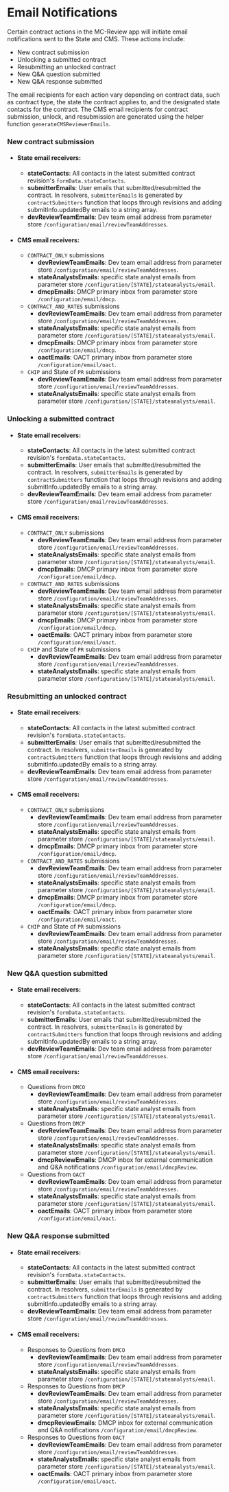 # Email Notifications

Certain contract actions in the MC-Review app will initiate email notifications sent to the State and CMS. These actions include:
- New contract submission
- Unlocking a submitted contract
- Resubmitting an unlocked contract
- New Q&A question submitted
- New Q&A response submitted

The email recipients for each action vary depending on contract data, such as contract type, the state the contract applies to, and the designated state contacts for the contract. The CMS email recipients for contract submission, unlock, and resubmission are generated using the helper function `generateCMSReviewerEmails`.

### New contract submission
- #### State email receivers:
    - **stateContacts**: All contacts in the latest submitted contract revision's `formData.stateContacts`.
    - **submitterEmails**: User emails that submitted/resubmitted the contract. In resolvers, `submitterEmails` is generated by `contractSubmitters` function that loops through revisions and adding submitInfo.updatedBy emails to a string array.
    - **devReviewTeamEmails**: Dev team email address from parameter store `/configuration/email/reviewTeamAddresses`.
- #### CMS email receivers:
    - `CONTRACT_ONLY` submissions
        - **devReviewTeamEmails**: Dev team email address from parameter store `/configuration/email/reviewTeamAddresses`.
        - **stateAnalystsEmails**: specific state analyst emails from parameter store `/configuration/[STATE]/stateanalysts/email`.
        - **dmcpEmails**: DMCP primary inbox from parameter store `/configuration/email/dmcp`.
    - `CONTRACT_AND_RATES` submissions
        - **devReviewTeamEmails**: Dev team email address from parameter store `/configuration/email/reviewTeamAddresses`.
        - **stateAnalystsEmails**: specific state analyst emails from parameter store `/configuration/[STATE]/stateanalysts/email`.
        - **dmcpEmails**: DMCP primary inbox from parameter store `/configuration/email/dmcp`.
        - **oactEmails**: OACT primary inbox from parameter store `/configuration/email/oact`.
    - `CHIP` and State of `PR` submissions
        - **devReviewTeamEmails**: Dev team email address from parameter store `/configuration/email/reviewTeamAddresses`.
        - **stateAnalystsEmails**: specific state analyst emails from parameter store `/configuration/[STATE]/stateanalysts/email`.
### Unlocking a submitted contract
- #### State email receivers:
    - **stateContacts**: All contacts in the latest submitted contract revision's `formData.stateContacts`.
    - **submitterEmails**: User emails that submitted/resubmitted the contract. In resolvers, `submitterEmails` is generated by `contractSubmitters` function that loops through revisions and adding submitInfo.updatedBy emails to a string array.
    - **devReviewTeamEmails**: Dev team email address from parameter store `/configuration/email/reviewTeamAddresses`.
- #### CMS email receivers:
    - `CONTRACT_ONLY` submissions
        - **devReviewTeamEmails**: Dev team email address from parameter store `/configuration/email/reviewTeamAddresses`.
        - **stateAnalystsEmails**: specific state analyst emails from parameter store `/configuration/[STATE]/stateanalysts/email`.
        - **dmcpEmails**: DMCP primary inbox from parameter store `/configuration/email/dmcp`.
    - `CONTRACT_AND_RATES` submissions
        - **devReviewTeamEmails**: Dev team email address from parameter store `/configuration/email/reviewTeamAddresses`.
        - **stateAnalystsEmails**: specific state analyst emails from parameter store `/configuration/[STATE]/stateanalysts/email`.
        - **dmcpEmails**: DMCP primary inbox from parameter store `/configuration/email/dmcp`.
        - **oactEmails**: OACT primary inbox from parameter store `/configuration/email/oact`.
    - `CHIP` and State of `PR` submissions
        - **devReviewTeamEmails**: Dev team email address from parameter store `/configuration/email/reviewTeamAddresses`.
        - **stateAnalystsEmails**: specific state analyst emails from parameter store `/configuration/[STATE]/stateanalysts/email`.
### Resubmitting an unlocked contract
- #### State email receivers:
    - **stateContacts**: All contacts in the latest submitted contract revision's `formData.stateContacts`.
    - **submitterEmails**: User emails that submitted/resubmitted the contract. In resolvers, `submitterEmails` is generated by `contractSubmitters` function that loops through revisions and adding submitInfo.updatedBy emails to a string array.
    - **devReviewTeamEmails**: Dev team email address from parameter store `/configuration/email/reviewTeamAddresses`.
- #### CMS email receivers:
    - `CONTRACT_ONLY` submissions
        - **devReviewTeamEmails**: Dev team email address from parameter store `/configuration/email/reviewTeamAddresses`.
        - **stateAnalystsEmails**: specific state analyst emails from parameter store `/configuration/[STATE]/stateanalysts/email`.
        - **dmcpEmails**: DMCP primary inbox from parameter store `/configuration/email/dmcp`.
    - `CONTRACT_AND_RATES` submissions
        - **devReviewTeamEmails**: Dev team email address from parameter store `/configuration/email/reviewTeamAddresses`.
        - **stateAnalystsEmails**: specific state analyst emails from parameter store `/configuration/[STATE]/stateanalysts/email`.
        - **dmcpEmails**: DMCP primary inbox from parameter store `/configuration/email/dmcp`.
        - **oactEmails**: OACT primary inbox from parameter store `/configuration/email/oact`.
    - `CHIP` and State of `PR` submissions
        - **devReviewTeamEmails**: Dev team email address from parameter store `/configuration/email/reviewTeamAddresses`.
        - **stateAnalystsEmails**: specific state analyst emails from parameter store `/configuration/[STATE]/stateanalysts/email`.
### New Q&A question submitted
- #### State email receivers:
    - **stateContacts**: All contacts in the latest submitted contract revision's `formData.stateContacts`.
    - **submitterEmails**: User emails that submitted/resubmitted the contract. In resolvers, `submitterEmails` is generated by `contractSubmitters` function that loops through revisions and adding submitInfo.updatedBy emails to a string array.
    - **devReviewTeamEmails**: Dev team email address from parameter store `/configuration/email/reviewTeamAddresses`.
- #### CMS email receivers:
  - Questions from `DMCO`
    - **devReviewTeamEmails**: Dev team email address from parameter store `/configuration/email/reviewTeamAddresses`.
    - **stateAnalystsEmails**: specific state analyst emails from parameter store `/configuration/[STATE]/stateanalysts/email`.
  - Questions from `DMCP`
    - **devReviewTeamEmails**: Dev team email address from parameter store `/configuration/email/reviewTeamAddresses`.
    - **stateAnalystsEmails**: specific state analyst emails from parameter store `/configuration/[STATE]/stateanalysts/email`.
    - **dmcpReviewEmails**: DMCP inbox for external communication and Q&A notifications `/configuration/email/dmcpReview`.
  - Questions from `OACT`
    - **devReviewTeamEmails**: Dev team email address from parameter store `/configuration/email/reviewTeamAddresses`.
    - **stateAnalystsEmails**: specific state analyst emails from parameter store `/configuration/[STATE]/stateanalysts/email`.
    - **oactEmails**: OACT primary inbox from parameter store `/configuration/email/oact`.
### New Q&A response submitted
- #### State email receivers:
    - **stateContacts**: All contacts in the latest submitted contract revision's `formData.stateContacts`.
    - **submitterEmails**: User emails that submitted/resubmitted the contract. In resolvers, `submitterEmails` is generated by `contractSubmitters` function that loops through revisions and adding submitInfo.updatedBy emails to a string array.
    - **devReviewTeamEmails**: Dev team email address from parameter store `/configuration/email/reviewTeamAddresses`.
- #### CMS email receivers:
    - Responses to Questions from `DMCO`
        - **devReviewTeamEmails**: Dev team email address from parameter store `/configuration/email/reviewTeamAddresses`.
        - **stateAnalystsEmails**: specific state analyst emails from parameter store `/configuration/[STATE]/stateanalysts/email`.
    - Responses to Questions from `DMCP`
        - **devReviewTeamEmails**: Dev team email address from parameter store `/configuration/email/reviewTeamAddresses`.
        - **stateAnalystsEmails**: specific state analyst emails from parameter store `/configuration/[STATE]/stateanalysts/email`.
        - **dmcpReviewEmails**: DMCP inbox for external communication and Q&A notifications `/configuration/email/dmcpReview`.
    - Responses to Questions from `OACT`
        - **devReviewTeamEmails**: Dev team email address from parameter store `/configuration/email/reviewTeamAddresses`.
        - **stateAnalystsEmails**: specific state analyst emails from parameter store `/configuration/[STATE]/stateanalysts/email`.
        - **oactEmails**: OACT primary inbox from parameter store `/configuration/email/oact`.
